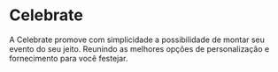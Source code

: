# Celebrate
A Celebrate promove com simplicidade a possibilidade de montar seu evento do seu jeito. Reunindo as melhores opções de personalização e fornecimento para você festejar.
